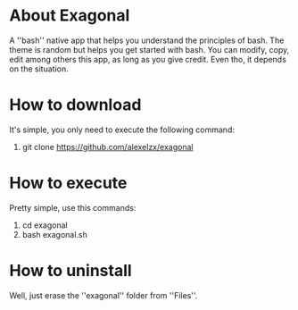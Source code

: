 # About Exagonal
A ''bash'' native app that helps you understand the principles of bash. The theme is random but helps you get started with bash.
You can modify, copy, edit among others this app, as long as you give credit. Even tho, it depends on the situation.

# How to download
It's simple, you only need to execute the following command:
1. git clone https://github.com/alexelzx/exagonal

# How to execute
Pretty simple, use this commands:
1. cd exagonal
2. bash exagonal.sh

# How to uninstall
Well, just erase the ''exagonal'' folder from ''Files''.

